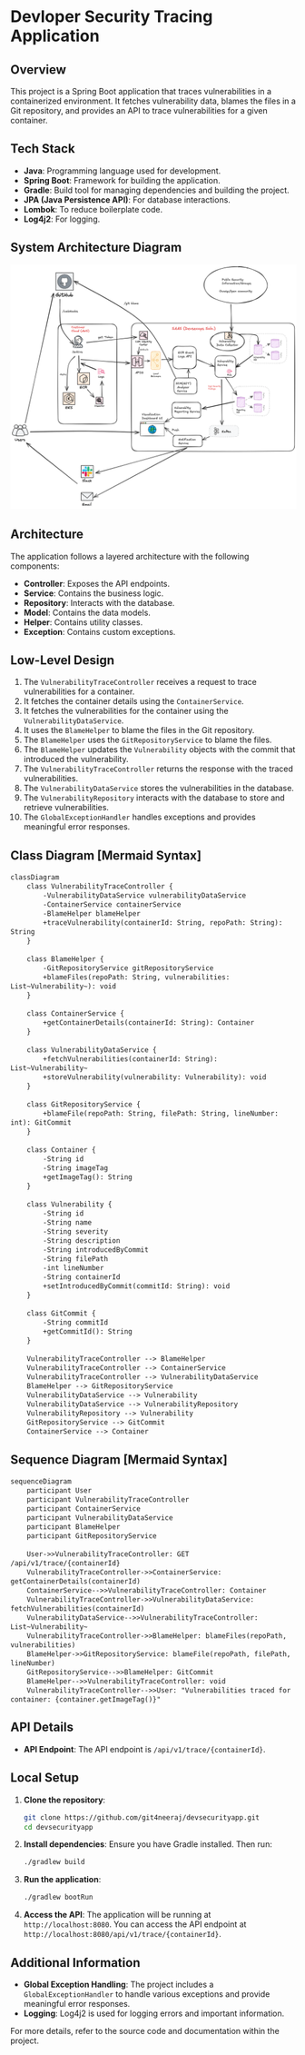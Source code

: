 # Devloper Security Tracing Application

## Overview
This project is a Spring Boot application that traces vulnerabilities in a containerized environment. It fetches vulnerability data, blames the files in a Git repository, and provides an API to trace vulnerabilities for a given container.

## Tech Stack
- **Java**: Programming language used for development.
- **Spring Boot**: Framework for building the application.
- **Gradle**: Build tool for managing dependencies and building the project.
- **JPA (Java Persistence API)**: For database interactions.
- **Lombok**: To reduce boilerplate code.
- **Log4j2**: For logging.

## System Architecture Diagram
![img.png](img.png)

## Architecture
The application follows a layered architecture with the following components:
- **Controller**: Exposes the API endpoints.
- **Service**: Contains the business logic.
- **Repository**: Interacts with the database.
- **Model**: Contains the data models.
- **Helper**: Contains utility classes.
- **Exception**: Contains custom exceptions.

## Low-Level Design
1. The `VulnerabilityTraceController` receives a request to trace vulnerabilities for a container.
2. It fetches the container details using the `ContainerService`.
3. It fetches the vulnerabilities for the container using the `VulnerabilityDataService`.
4. It uses the `BlameHelper` to blame the files in the Git repository.
5. The `BlameHelper` uses the `GitRepositoryService` to blame the files.
6. The `BlameHelper` updates the `Vulnerability` objects with the commit that introduced the vulnerability.
7. The `VulnerabilityTraceController` returns the response with the traced vulnerabilities.
8. The `VulnerabilityDataService` stores the vulnerabilities in the database.
9. The `VulnerabilityRepository` interacts with the database to store and retrieve vulnerabilities.
10. The `GlobalExceptionHandler` handles exceptions and provides meaningful error responses.

## Class Diagram [Mermaid Syntax]
```mermaid
classDiagram
    class VulnerabilityTraceController {
        -VulnerabilityDataService vulnerabilityDataService
        -ContainerService containerService
        -BlameHelper blameHelper
        +traceVulnerability(containerId: String, repoPath: String): String
    }

    class BlameHelper {
        -GitRepositoryService gitRepositoryService
        +blameFiles(repoPath: String, vulnerabilities: List~Vulnerability~): void
    }

    class ContainerService {
        +getContainerDetails(containerId: String): Container
    }

    class VulnerabilityDataService {
        +fetchVulnerabilities(containerId: String): List~Vulnerability~
        +storeVulnerability(vulnerability: Vulnerability): void
    }

    class GitRepositoryService {
        +blameFile(repoPath: String, filePath: String, lineNumber: int): GitCommit
    }

    class Container {
        -String id
        -String imageTag
        +getImageTag(): String
    }

    class Vulnerability {
        -String id
        -String name
        -String severity
        -String description
        -String introducedByCommit
        -String filePath
        -int lineNumber
        -String containerId
        +setIntroducedByCommit(commitId: String): void
    }

    class GitCommit {
        -String commitId
        +getCommitId(): String
    }

    VulnerabilityTraceController --> BlameHelper
    VulnerabilityTraceController --> ContainerService
    VulnerabilityTraceController --> VulnerabilityDataService
    BlameHelper --> GitRepositoryService
    VulnerabilityDataService --> Vulnerability
    VulnerabilityDataService --> VulnerabilityRepository
    VulnerabilityRepository --> Vulnerability
    GitRepositoryService --> GitCommit
    ContainerService --> Container
```

## Sequence Diagram [Mermaid Syntax]
```mermaid
sequenceDiagram
    participant User
    participant VulnerabilityTraceController
    participant ContainerService
    participant VulnerabilityDataService
    participant BlameHelper
    participant GitRepositoryService

    User->>VulnerabilityTraceController: GET /api/v1/trace/{containerId}
    VulnerabilityTraceController->>ContainerService: getContainerDetails(containerId)
    ContainerService-->>VulnerabilityTraceController: Container
    VulnerabilityTraceController->>VulnerabilityDataService: fetchVulnerabilities(containerId)
    VulnerabilityDataService-->>VulnerabilityTraceController: List~Vulnerability~
    VulnerabilityTraceController->>BlameHelper: blameFiles(repoPath, vulnerabilities)
    BlameHelper->>GitRepositoryService: blameFile(repoPath, filePath, lineNumber)
    GitRepositoryService-->>BlameHelper: GitCommit
    BlameHelper-->>VulnerabilityTraceController: void
    VulnerabilityTraceController-->>User: "Vulnerabilities traced for container: {container.getImageTag()}"
```

## API Details
- **API Endpoint**: The API endpoint is `/api/v1/trace/{containerId}`.

## Local Setup
1. **Clone the repository**:
    ```sh
    git clone https://github.com/git4neeraj/devsecurityapp.git
    cd devsecurityapp
    ```

2. **Install dependencies**:
   Ensure you have Gradle installed. Then run:
    ```sh
    ./gradlew build
    ```

3. **Run the application**:
    ```sh
    ./gradlew bootRun
    ```

4. **Access the API**:
   The application will be running at `http://localhost:8080`. You can access the API endpoint at `http://localhost:8080/api/v1/trace/{containerId}`.



## Additional Information
- **Global Exception Handling**: The project includes a `GlobalExceptionHandler` to handle various exceptions and provide meaningful error responses.
- **Logging**: Log4j2 is used for logging errors and important information.

For more details, refer to the source code and documentation within the project.
